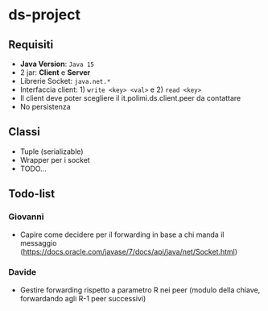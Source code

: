 # ds-project
## Requisiti
- **Java Version**: `Java 15`
- 2 jar: **Client** e **Server**
- Librerie Socket: `java.net.*`
- Interfaccia client: 1) `write <key> <val>` e 2) `read <key>`
- Il client deve poter scegliere il it.polimi.ds.client.peer da contattare
- No persistenza

## Classi
- Tuple (serializable)
- Wrapper per i socket
- TODO...

## Todo-list
### Giovanni
- Capire come decidere per il forwarding in base a chi manda il messaggio (https://docs.oracle.com/javase/7/docs/api/java/net/Socket.html)

### Davide
- Gestire forwarding rispetto a parametro R nei peer (modulo della chiave, forwardando agli R-1 peer successivi)
